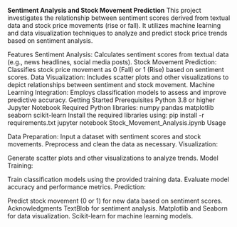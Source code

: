 **Sentiment Analysis and Stock Movement Prediction**
This project investigates the relationship between sentiment scores derived from textual data and stock price movements (rise or fall). It utilizes machine learning and data visualization techniques to analyze and predict stock price trends based on sentiment analysis.

Features
Sentiment Analysis: Calculates sentiment scores from textual data (e.g., news headlines, social media posts).
Stock Movement Prediction: Classifies stock price movement as 0 (Fall) or 1 (Rise) based on sentiment scores.
Data Visualization: Includes scatter plots and other visualizations to depict relationships between sentiment and stock movement.
Machine Learning Integration: Employs classification models to assess and improve predictive accuracy.
Getting Started
Prerequisites
Python 3.8 or higher
Jupyter Notebook
Required Python libraries:
numpy
pandas
matplotlib
seaborn
scikit-learn
Install the required libraries using:
pip install -r requirements.txt
jupyter notebook Stock_Movement_Analysis.ipynb
Usage

Data Preparation:
Input a dataset with sentiment scores and stock movements.
Preprocess and clean the data as necessary.
Visualization:

Generate scatter plots and other visualizations to analyze trends.
Model Training:

Train classification models using the provided training data.
Evaluate model accuracy and performance metrics.
Prediction:

Predict stock movement (0 or 1) for new data based on sentiment scores.
Acknowledgments
TextBlob for sentiment analysis.
Matplotlib and Seaborn for data visualization.
Scikit-learn for machine learning models.


